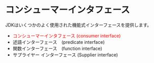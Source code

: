 # コンシューマーインタフェース
JDKはいくつかのよく使用された機能式インターフェースを提供します。
- <span style="color: red;">コンシューマーインタフェース (consumer interface)</span>
- 述語インターフェース　(predicate interface)
- 関数インターフェース　(function interface)
- サプライヤー インターフェース (Supplier interface)

